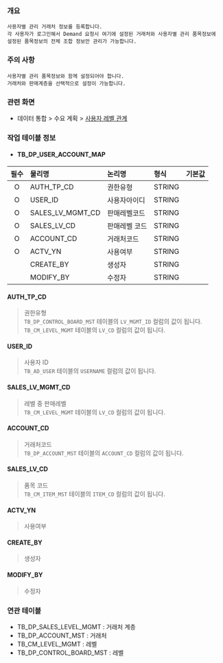 ### 개요
    사용자별 관리 거래처 정보를 등록합니다.
    각 사용자가 로그인해서 Demand 요청시 여기에 설정된 거래처와 사용자별 관리 품목정보에 설정된 품목정보의 전체 조합 정보만 관리가 가능합니다. 

### 주의 사항
    사용자별 관리 품목정보와 함께 설정되어야 합니다.
    거래처와 판매계층을 선택적으로 설정이 가능합니다.

### 관련 화면
- 데이터 통합 > 수요 계획 > [사용자 레벨 관계](#/dataintegration/demandplan/userlevelmap)   

### 작업 테이블 정보
- #### TB_DP_USER_ACCOUNT_MAP


| 필수 | 물리명                                   | 논리명     | 형식     |    기본값    | 
|:--:|:--------------------------------------|:--------|:-------|:---------:|
| O  | AUTH_TP_CD    | 권한유형    | STRING |           |
| O  | USER_ID    | 사용자아이디  | STRING |           |
| O  | SALES_LV_MGMT_CD | 판매레벨코드  | STRING |           |
| O  | SALES_LV_CD                | 판매레벨 코드 | STRING |           |
| O  | ACCOUNT_CD| 거래처코드   | STRING |           |
| O  | ACTV_YN | 사용여부    | STRING |           |
|    | CREATE_BY                  | 생성자     | STRING |           |
|    | MODIFY_BY                 | 수정자     | STRING |           |


#### AUTH_TP_CD
> 권한유형   
> `TB_DP_CONTROL_BOARD_MST` 테이블의 `LV_MGMT_ID` 컬럼의 값이 됩니다.   
> `TB_CM_LEVEL_MGMT` 테이블의 `LV_CD` 컬럼의 값이 됩니다.    

#### USER_ID
> 사용자 ID    
> `TB_AD_USER` 테이블의 `USERNAME` 컬럼의 값이 됩니다.

#### SALES_LV_MGMT_CD
> 레벨 중 판매레벨   
> `TB_CM_LEVEL_MGMT` 테이블의 `LV_CD` 컬럼의 값이 됩니다.


#### ACCOUNT_CD
> 거래처코드     
> `TB_DP_ACCOUNT_MST` 테이블의 `ACCOUNT_CD` 컬럼의 값이 됩니다.

#### SALES_LV_CD
> 품목 코드    
> `TB_CM_ITEM_MST` 테이블의 `ITEM_CD` 컬럼의 값이 됩니다.

#### ACTV_YN
> 사용여부 


#### CREATE_BY
> 생성자  

#### MODIFY_BY
> 수정자  

### 연관 테이블

- TB_DP_SALES_LEVEL_MGMT : 거래처 계층
- TB_DP_ACCOUNT_MST : 거래처
- TB_CM_LEVEL_MGMT : 레벨
- TB_DP_CONTROL_BOARD_MST : 레벨

